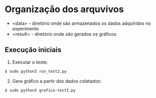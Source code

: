 # Organização dos arquvivos

- \<data> - diretório onde são armazenados os dados adquiridos no experimento
- \<result> - diretório onde são gerados os gráficos

## Execução iniciais
1. Executar o teste:
```sh
$ sudo python3 run_test2.py
``` 
2. Gera gráfico a partir dos dados coletados:
```sh
$ sudo python3 grafico-test2.py
```
